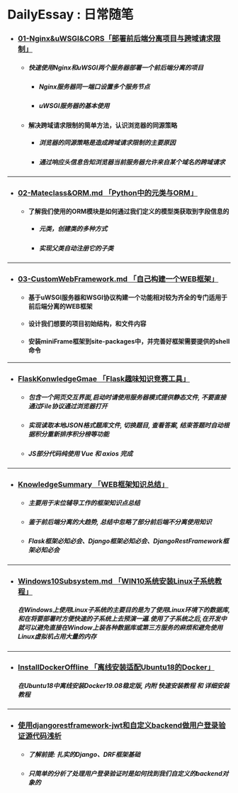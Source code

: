 # DailyEssay : 日常随笔

- ### [01-Nginx&uWSGI&CORS「部署前后端分离项目与跨域请求限制」](https://github.com/kerbalwzy/DailyEssay/blob/master/01-Nginx%26uWSGI%26CORS.md)

  - ##### 快速使用Nginx和uWSGI两个服务器部署一个前后端分离的项目

    - ##### Nginx服务器同一端口设置多个服务节点

    - ##### uWSGI服务器的基本使用

  - #### 解决跨域请求限制的简单方法，认识浏览器的同源策略

    - ##### 浏览器的同源策略是造成跨域请求限制的主要原因

    - ##### 通过响应头信息告知浏览器当前服务器允许来自某个域名的跨域请求

----

- ### [02-Mateclass&ORM.md 「Python中的元类与ORM」](https://github.com/kerbalwzy/DailyEssay/blob/master/02-Mateclass%26ORM.md)

  - #### 了解我们使用的ORM模块是如何通过我们定义的模型类获取到字段信息的

    - ##### 元类，创建类的多种方式

    - ##### 实现父类自动注册它的子类

----

- ### [03-CustomWebFramework.md 「自己构建一个WEB框架」](https://github.com/kerbalwzy/DailyEssay/blob/master/03-CustomWebFramework.md)

  - #### 基于uWSGI服务器和WSGI协议构建一个功能相对较为齐全的专门适用于前后端分离的WEB框架

  - #### 设计我们想要的项目初始结构，和文件内容

  - #### 安装miniFrame框架到site-packages中，并完善好框架需要提供的shell命令

----

- ### [FlaskKonwledgeGmae 「Flask趣味知识竞赛工具」](https://github.com/kerbalwzy/aboutPython/tree/master/FlaskKnowledgeGame)

  - ##### 包含一个网页交互界面,启动时请使用服务器模式提供静态文件, 不要直接通过File协议通过浏览器打开

  - ##### 实现读取本地JSON格式题库文件, 切换题目, 查看答案, 结束答题时自动根据积分重新排序积分榜等功能

  - ##### JS部分代码纯使用 Vue 和 axios 完成

----

- ### [KnowledgeSummary 「WEB框架知识总结」](https://github.com/kerbalwzy/aboutPython/tree/master/KnowledgeSummary)

  - ##### 主要用于末位辅导工作的框架知识点总结

  - ##### 鉴于前后端分离的大趋势, 总结中忽略了部分前后端不分离使用知识

  - ##### Flask框架必知必会、Django框架必知必会、DjangoRestFramework框架必知必会

----

- ### [Windows10Subsystem.md 「WIN10系统安装Linux子系统教程」](https://github.com/kerbalwzy/aboutPython/blob/master/Windows10Subsystem.md)

  ##### 在Windows上使用Linux子系统的主要目的是为了使用Linux环境下的数据库, 和在将要部署时方便快速的子系统上去预演一遍.使用了子系统之后,在开发中就可以避免直接在Window上装各种数据库或第三方服务的麻烦和避免使用Linux虚拟机占用大量的内存

----

- ### [InstallDockerOffline 「离线安装适配Ubuntu18的Docker」](https://github.com/kerbalwzy/aboutPython/tree/master/InstallDockerOffline)

  ##### 在Ubuntu18中离线安装Docker19.08稳定版, 内附 快速安装教程 和 详细安装教程

---

- ### [使用djangorestframework-jwt和自定义backend做用户登录验证源代码浅析](https://github.com/kerbalwzy/aboutPython/blob/master/UseDRF-JWTtoAHUTwithOwnBackend.md)

  - ##### 了解前提: 扎实的Django、DRF框架基础

  - ##### 只简单的分析了处理用户登录验证时是如何找到我们自定义的backend对象的

